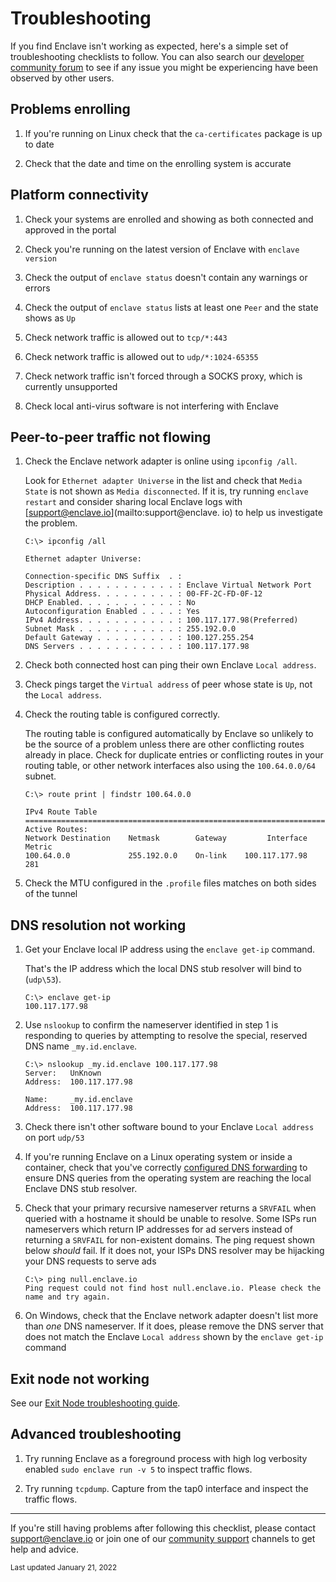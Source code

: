 # Troubleshooting

If you find Enclave isn't working as expected, here's a simple set of troubleshooting checklists to follow. You can also search our [developer community forum](https://community.enclave.io/) to see if any issue you might be experiencing have been observed by other users.

## Problems enrolling

1. If you're running on Linux check that the `ca-certificates` package is up to date

2. Check that the date and time on the enrolling system is accurate

## Platform connectivity

1. Check your systems are enrolled and showing as both connected and approved in the portal

2. Check you're running on the latest version of Enclave with `enclave version`

3. Check the output of `enclave status` doesn't contain any warnings or errors

4. Check the output of `enclave status` lists at least one `Peer` and the state shows as `Up`

5. Check network traffic is allowed out to `tcp/*:443`

6. Check network traffic is allowed out to `udp/*:1024-65355`

7. Check network traffic isn't forced through a SOCKS proxy, which is currently unsupported

8. Check local anti-virus software is not interfering with Enclave

## Peer-to-peer traffic not flowing

1. Check the Enclave network adapter is online using `ipconfig /all`. 

    Look for `Ethernet adapter Universe` in the list and check that `Media State` is not shown as `Media disconnected`. If it is, try running `enclave restart` and consider sharing local Enclave logs with [support@enclave.io](mailto:support@enclave. io) to help us investigate the problem.
    
    ```
    C:\> ipconfig /all

    Ethernet adapter Universe:

    Connection-specific DNS Suffix  . :
    Description . . . . . . . . . . . : Enclave Virtual Network Port
    Physical Address. . . . . . . . . : 00-FF-2C-FD-0F-12
    DHCP Enabled. . . . . . . . . . . : No
    Autoconfiguration Enabled . . . . : Yes
    IPv4 Address. . . . . . . . . . . : 100.117.177.98(Preferred)
    Subnet Mask . . . . . . . . . . . : 255.192.0.0
    Default Gateway . . . . . . . . . : 100.127.255.254
    DNS Servers . . . . . . . . . . . : 100.117.177.98
    ```

2. Check both connected host can ping their own Enclave `Local address`.

3. Check pings target the `Virtual address` of peer whose state is `Up`, not the `Local address`.
   
4. Check the routing table is configured correctly. 

    The routing table is configured automatically by Enclave so unlikely to be the source of a problem unless there are other conflicting routes already in place. Check for duplicate entries or conflicting routes in your routing table, or other network interfaces also using the `100.64.0.0/64` subnet.

    ```
    C:\> route print | findstr 100.64.0.0

    IPv4 Route Table
    ===========================================================================
    Active Routes:
    Network Destination    Netmask        Gateway         Interface    Metric
    100.64.0.0             255.192.0.0    On-link    100.117.177.98       281
    ```

5. Check the MTU configured in the `.profile` files matches on both sides of the tunnel

## DNS resolution not working

1. Get your Enclave local IP address using the `enclave get-ip` command. 

    That's the IP address which the local DNS stub resolver will bind to (`udp\53`).    

    ```
    C:\> enclave get-ip
    100.117.177.98
    ```

2. Use `nslookup` to confirm the nameserver identified in step 1 is responding to queries by attempting to resolve the special, reserved DNS name `_my.id.enclave`.

    ```
    C:\> nslookup _my.id.enclave 100.117.177.98
    Server:   UnKnown
    Address:  100.117.177.98

    Name:     _my.id.enclave
    Address:  100.117.177.98
    ```

3. Check there isn't other software bound to your Enclave `Local address` on port `udp/53`

4. If you're running Enclave on a Linux operating system or inside a container, check that you've correctly [configured DNS forwarding](/kb/how-to-configure-dns-forwarding-on-linux/) to ensure DNS queries from the operating system are reaching the local Enclave DNS stub resolver.

5. Check that your primary recursive nameserver returns a `SRVFAIL` when queried with a hostname it should be unable to resolve. Some ISPs run nameservers which return IP addresses for ad servers instead of returning a `SRVFAIL` for non-existent domains. The ping request shown below _should_ fail. If it does not, your ISPs DNS resolver may be hijacking your DNS requests to serve ads

    ```
    C:\> ping null.enclave.io
    Ping request could not find host null.enclave.io. Please check the name and try again.
    ```

6. On Windows, check that the Enclave network adapter doesn't list more than _one_ DNS nameserver. If it does, please remove the DNS server that does not match the Enclave `Local address` shown by the `enclave get-ip` command

## Exit node not working

See our [Exit Node troubleshooting guide](/management/exit-nodes/#troubleshooting).

## Advanced troubleshooting

1.  Try running Enclave as a foreground process with high log verbosity enabled `sudo enclave run -v 5` to inspect traffic flows.

2.  Try running `tcpdump`. Capture from the tap0 interface and inspect the traffic flows.

---

 If you're still having problems after following this checklist, please contact [support@enclave.io](mailto:support@enclave.io) or join one of our [community support](/community-support/) channels to get help and advice.

<small>Last updated January 21, 2022</small>
